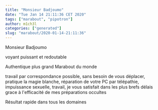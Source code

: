 ```yaml
---
title: "Monsieur Badjoumo"
date: "Tue Jan 14 21:11:36 CET 2020"
tags: ["marabout", "pipotron"]
author: m1ch3l
categories: ["generated"]
slug: "marabout/2020-01-14-21:11:36"
---
```


Monsieur Badjoumo

voyant puissant et redoutable

Authentique plus grand Marabout du monde

travail par correspondance possible, sans besoin de vous déplacer, pratique la magie blanche, réparation de votre PC par télépathie, impuissance sexuelle, travail, je vous satisfait dans les plus brefs délais grace à l'efficacité de mes préparations occultes

Résultat rapide dans tous les domaines
